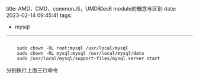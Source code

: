 title: AMD，CMD，commonJS，UMD和es6 module的概念与区别
date: 2023-02-14 09:45:41
tags:
- mysql
---

```

    sudo chown -RL root:mysql /usr/local/mysql
    sudo chown -RL mysql:mysql /usr/local/mysql/data
    sudo /usr/local/mysql/support-files/mysql.server start

```

分别执行上面三行命令